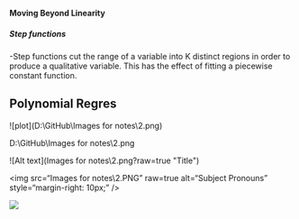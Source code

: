 **Moving Beyond Linearity**

##### Step functions
-Step functions cut the range of a variable into K distinct regions in
order to produce a qualitative variable. This has the effect of fitting
a piecewise constant function.

## Polynomial Regres

![plot](D:\GitHub\Images for notes\2.png)

D:\GitHub\Images for notes\2.png

 ![Alt text](Images for notes\2.png?raw=true "Title")
 


 <img
src=“Images for notes\2.PNG”
raw=true
alt=“Subject Pronouns”
style=“margin-right: 10px;”
/>

<img src="D:\GitHub/Images for notes\2.PNG">